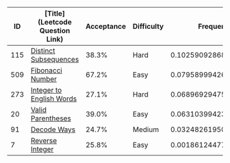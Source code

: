 |ID|[Title](Leetcode Question Link)|Acceptance|Difficulty|Frequency|
|----|-----|----|---|---|
|115|[Distinct Subsequences]( https://leetcode.com/problems/distinct-subsequences)|38.3%|Hard|0.10259092868139033|
|509|[Fibonacci Number]( https://leetcode.com/problems/fibonacci-number)|67.2%|Easy|0.07958999426900074|
|273|[Integer to English Words]( https://leetcode.com/problems/integer-to-english-words)|27.1%|Hard|0.06896929475435468|
|20|[Valid Parentheses]( https://leetcode.com/problems/valid-parentheses)|39.0%|Easy|0.0631039942300807|
|91|[Decode Ways]( https://leetcode.com/problems/decode-ways)|24.7%|Medium|0.03248261950458574|
|7|[Reverse Integer]( https://leetcode.com/problems/reverse-integer)|25.8%|Easy|0.0018612447790907708|
